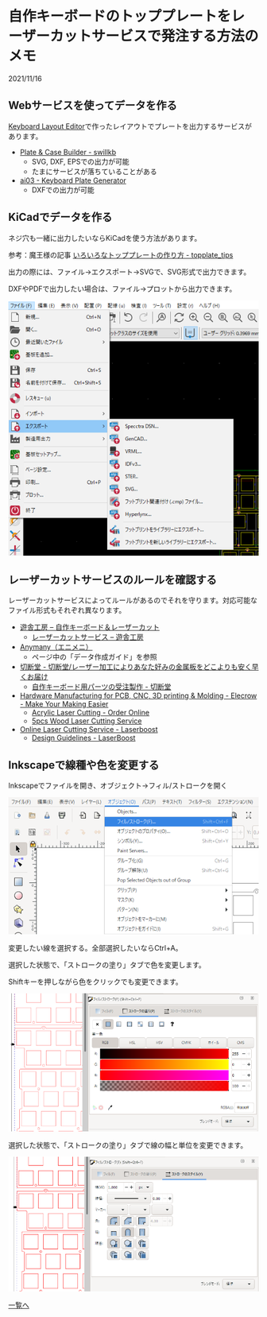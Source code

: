 # 自作キーボードのトッププレートをレーザーカットサービスで発注する方法のメモ

2021/11/16

## Webサービスを使ってデータを作る

[Keyboard Layout Editor](http://www.keyboard-layout-editor.com/)で作ったレイアウトでプレートを出力するサービスがあります。

- [Plate & Case Builder - swillkb](http://builder.swillkb.com/)
  - SVG, DXF, EPSでの出力が可能
  - たまにサービスが落ちていることがある
- [ai03 - Keyboard Plate Generator](https://kbplate.ai03.com/)
  - DXFでの出力が可能

## KiCadでデータを作る

ネジ穴も一緒に出力したいならKiCadを使う方法があります。

参考：魔王様の記事 [いろいろなトッププレートの作り方 - topplate_tips](https://swanmatch.github.io/topplate_tips/)

出力の際には、ファイル→エクスポート→SVGで、SVG形式で出力できます。

DXFやPDFで出力したい場合は、ファイル→プロットから出力できます。

![lasercut1](lasercut1.png)

## レーザーカットサービスのルールを確認する

レーザーカットサービスによってルールがあるのでそれを守ります。対応可能なファイル形式もそれぞれ異なります。

- [遊舎工房 – 自作キーボード＆レーザーカット](https://yushakobo.jp/)
  - [レーザーカットサービス – 遊舎工房](https://yushakobo.jp/lasercut/)
- [Anymany（エニメニ）](https://anymany.net/)
  - ページ中の「データ作成ガイド」を参照
- [切断堂 - 切断堂/レーザー加工によりあなた好みの金属板をどこよりも安く早くお届け](https://setsudando.jp/)
  - [自作キーボード用パーツの受注製作 - 切断堂](https://setsudando.jp/news/%E8%87%AA%E4%BD%9C%E3%82%AD%E3%83%BC%E3%83%9C%E3%83%BC%E3%83%89%E7%94%A8%E3%83%91%E3%83%BC%E3%83%84%E3%81%AE%E5%8F%97%E6%B3%A8%E8%A3%BD%E4%BD%9C/)
- [Hardware Manufacturing for PCB, CNC, 3D printing & Molding - Elecrow - Make Your Making Easier](https://www.elecrow.com/services.html)
  - [Acrylic Laser Cutting - Order Online](https://www.elecrow.com/acrylic-cutting.html)
  - [5pcs Wood Laser Cutting Service](https://www.elecrow.com/5pcs-wood-laser-cutting-service.html)
- [Online Laser Cutting Service - Laserboost](https://www.laserboost.com/)
  - [Design Guidelines - LaserBoost](https://www.laserboost.com/design-guidelines/)

## Inkscapeで線種や色を変更する

Inkscapeでファイルを開き、オブジェクト→フィル/ストロークを開く

![lasercut2](lasercut2.png)

変更したい線を選択する。全部選択したいならCtrl+A。

選択した状態で、「ストロークの塗り」タブで色を変更します。

Shiftキーを押しながら色をクリックでも変更できます。

![lasercut3](lasercut3.png)

選択した状態で、「ストロークの塗り」タブで線の幅と単位を変更できます。

![lasercut4](lasercut4.png)


[一覧へ](../)